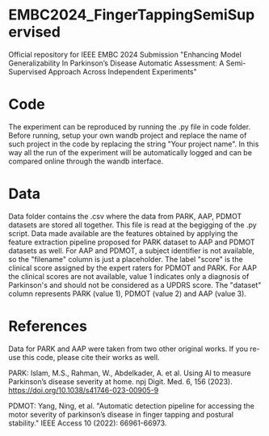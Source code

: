 # EMBC2024_FingerTappingSemiSupervised
Official repository for IEEE EMBC 2024 Submission "Enhancing Model Generalizability In Parkinson’s Disease Automatic Assessment: A Semi-Supervised Approach Across Independent Experiments"

# Code #
The experiment can be reproduced by running the .py file in code folder. Before running, setup your own wandb project and replace the name of such project in the code by replacing the string "Your project name". In this way all the run of the experiment will be automatically logged and can be compared online through the wandb interface.

# Data #

Data folder contains the .csv where the data from PARK, AAP, PDMOT datasets are stored all together. This file is read at the begigging of the .py script. Data made available are the features obtained by applying the feature extraction pipeline proposed for PARK dataset to AAP and PDMOT datasets as well. For AAP and PDMOT, a subject identifier is not available, so the "filename" column is just a placeholder. The label "score" is the clinical score assigned by the expert raters for PDMOT and PARK. For AAP the clinical scores are not available, value 1 indicates only a diagnosis of Parkinson's and should not be considered as a UPDRS score. The "dataset" column represents PARK (value 1), PDMOT (value 2) and AAP (value 3). 

# References #
Data for PARK and AAP were taken from two other original works. If you re-use this code, please cite their works as well.

PARK:
Islam, M.S., Rahman, W., Abdelkader, A. et al. 
Using AI to measure Parkinson’s disease severity at home. npj Digit. Med. 6, 156 (2023). https://doi.org/10.1038/s41746-023-00905-9

PDMOT:
Yang, Ning, et al. 
"Automatic detection pipeline for accessing the motor severity of parkinson’s disease in finger tapping and postural stability." IEEE Access 10 (2022): 66961-66973.


